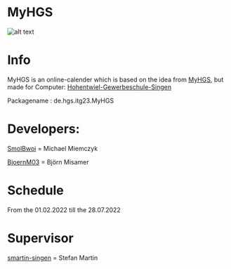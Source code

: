 # MyHGS

![alt text](https://www.hgs-singen.de/assets/components/phpthumbof/cache/logo_blau-transparent.ab3d01d3366abb1da1da807c043e745e409.png)

# Info
MyHGS is an online-calender which is based on the idea from [MyHGS](https://github.com/SeminarkursCT21/MyHGS), but made for Computer: [Hohentwiel-Gewerbeschule-Singen](https://hgs-singen.de/)

Packagename : de.hgs.itg23.MyHGS

# Developers:
[SmolBwoi](https://github.com/SmolBwoi) = Michael Miemczyk

[BjoernM03](https://github.com/BjoernM03) = Björn Misamer

# Schedule
From the 01.02.2022 till the 28.07.2022

# Supervisor
[smartin-singen](https://github.com/smartin-singen) = Stefan Martin
